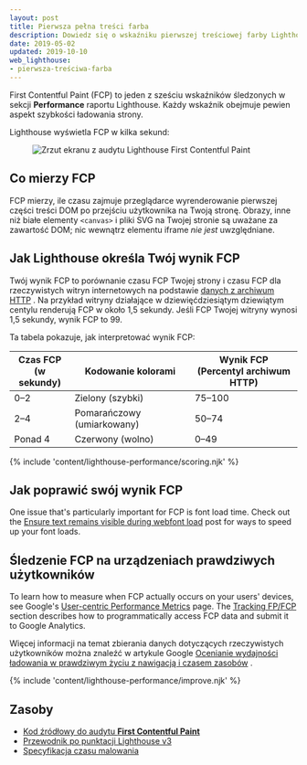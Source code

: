 ```yaml
---
layout: post
title: Pierwsza pełna treści farba
description: Dowiedz się o wskaźniku pierwszej treściowej farby Lighthouse oraz o tym, jak ją mierzyć i optymalizować.
date: 2019-05-02
updated: 2019-10-10
web_lighthouse:
- pierwsza-treściwa-farba
---
```


First Contentful Paint (FCP) to jeden z sześciu wskaźników śledzonych w sekcji **Performance** raportu Lighthouse. Każdy wskaźnik obejmuje pewien aspekt szybkości ładowania strony.

Lighthouse wyświetla FCP w kilka sekund:

<figure class="w-figure"><img class="w-screenshot" src="first-contentful-paint.png" alt="Zrzut ekranu z audytu Lighthouse First Contentful Paint"></figure>

## Co mierzy FCP

FCP mierzy, ile czasu zajmuje przeglądarce wyrenderowanie pierwszej części treści DOM po przejściu użytkownika na Twoją stronę. Obrazy, inne niż białe elementy `<canvas>` i pliki SVG na Twojej stronie są uważane za zawartość DOM; nic wewnątrz elementu iframe *nie jest* uwzględniane.

## Jak Lighthouse określa Twój wynik FCP

Twój wynik FCP to porównanie czasu FCP Twojej strony i czasu FCP dla rzeczywistych witryn internetowych na podstawie [danych z archiwum HTTP](https://httparchive.org/reports/loading-speed#fcp) . Na przykład witryny działające w dziewięćdziesiątym dziewiątym centylu renderują FCP w około 1,5 sekundy. Jeśli FCP Twojej witryny wynosi 1,5 sekundy, wynik FCP to 99.

Ta tabela pokazuje, jak interpretować wynik FCP:

<div class="w-table-wrapper">
  <table>
    <thead>
      <tr>
        <th>Czas FCP<br> (w sekundy)</th>
        <th>Kodowanie kolorami</th>
        <th>Wynik FCP<br> (Percentyl archiwum HTTP)</th>
      </tr>
    </thead>
    <tbody>
      <tr>
        <td>0–2</td>
        <td>Zielony (szybki)</td>
        <td>75–100</td>
      </tr>
      <tr>
        <td>2–4</td>
        <td>Pomarańczowy (umiarkowany)</td>
        <td>50–74</td>
      </tr>
      <tr>
        <td>Ponad 4</td>
        <td>Czerwony (wolno)</td>
        <td>0–49</td>
      </tr>
    </tbody>
  </table>
</div>

{% include 'content/lighthouse-performance/scoring.njk' %}

## Jak poprawić swój wynik FCP

One issue that's particularly important for FCP is font load time. Check out the [Ensure text remains visible during webfont load](/font-display) post for ways to speed up your font loads.

## Śledzenie FCP na urządzeniach prawdziwych użytkowników

To learn how to measure when FCP actually occurs on your users' devices, see Google's [User-centric Performance Metrics] page. The [Tracking FP/FCP] section describes how to programmatically access FCP data and submit it to Google Analytics.

Więcej informacji na temat zbierania danych dotyczących rzeczywistych użytkowników można znaleźć w artykule Google [Ocenianie wydajności ładowania w prawdziwym życiu z nawigacją i czasem zasobów](https://developers.google.com/web/fundamentals/performance/navigation-and-resource-timing/) .

{% include 'content/lighthouse-performance/improve.njk' %}

## Zasoby

- [Kod źródłowy do audytu **First Contentful Paint**](https://github.com/GoogleChrome/lighthouse/blob/master/lighthouse-core/audits/metrics/first-contentful-paint.js)
- [Przewodnik po punktacji Lighthouse v3](https://developers.google.com/web/tools/lighthouse/v3/scoring)
- [Specyfikacja czasu malowania](https://w3c.github.io/paint-timing)


[User-centric Performance Metrics]: https://developers.google.com/web/fundamentals/performance/user-centric-performance-metrics
[Tracking FP/FCP]: https://developers.google.com/web/fundamentals/performance/user-centric-performance-metrics#tracking_fpfcp